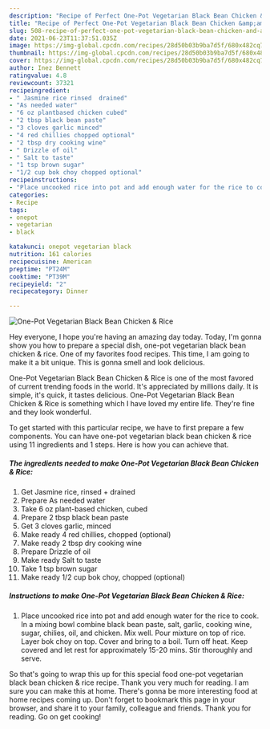 ```yaml
---
description: "Recipe of Perfect One-Pot Vegetarian Black Bean Chicken &amp;amp; Rice"
title: "Recipe of Perfect One-Pot Vegetarian Black Bean Chicken &amp;amp; Rice"
slug: 508-recipe-of-perfect-one-pot-vegetarian-black-bean-chicken-and-amp-rice
date: 2021-06-23T11:37:51.035Z
image: https://img-global.cpcdn.com/recipes/28d50b03b9ba7d5f/680x482cq70/one-pot-vegetarian-black-bean-chicken-rice-recipe-main-photo.jpg
thumbnail: https://img-global.cpcdn.com/recipes/28d50b03b9ba7d5f/680x482cq70/one-pot-vegetarian-black-bean-chicken-rice-recipe-main-photo.jpg
cover: https://img-global.cpcdn.com/recipes/28d50b03b9ba7d5f/680x482cq70/one-pot-vegetarian-black-bean-chicken-rice-recipe-main-photo.jpg
author: Inez Bennett
ratingvalue: 4.8
reviewcount: 37321
recipeingredient:
- " Jasmine rice rinsed  drained"
- "As needed water"
- "6 oz plantbased chicken cubed"
- "2 tbsp black bean paste"
- "3 cloves garlic minced"
- "4 red chillies chopped optional"
- "2 tbsp dry cooking wine"
- " Drizzle of oil"
- " Salt to taste"
- "1 tsp brown sugar"
- "1/2 cup bok choy chopped optional"
recipeinstructions:
- "Place uncooked rice into pot and add enough water for the rice to cook. In a mixing bowl combine black bean paste, salt, garlic, cooking wine, sugar, chilies, oil, and chicken. Mix well. Pour mixture on top of rice. Layer bok choy on top. Cover and bring to a boil. Turn off heat. Keep covered and let rest for approximately 15-20 mins. Stir thoroughly and serve."
categories:
- Recipe
tags:
- onepot
- vegetarian
- black

katakunci: onepot vegetarian black 
nutrition: 161 calories
recipecuisine: American
preptime: "PT24M"
cooktime: "PT39M"
recipeyield: "2"
recipecategory: Dinner

---
```



![One-Pot Vegetarian Black Bean Chicken &amp; Rice](https://img-global.cpcdn.com/recipes/28d50b03b9ba7d5f/680x482cq70/one-pot-vegetarian-black-bean-chicken-rice-recipe-main-photo.jpg)

Hey everyone, I hope you're having an amazing day today. Today, I'm gonna show you how to prepare a special dish, one-pot vegetarian black bean chicken &amp; rice. One of my favorites food recipes. This time, I am going to make it a bit unique. This is gonna smell and look delicious.

One-Pot Vegetarian Black Bean Chicken &amp; Rice is one of the most favored of current trending foods in the world. It's appreciated by millions daily. It is simple, it's quick, it tastes delicious. One-Pot Vegetarian Black Bean Chicken &amp; Rice is something which I have loved my entire life. They're fine and they look wonderful.




To get started with this particular recipe, we have to first prepare a few components. You can have one-pot vegetarian black bean chicken &amp; rice using 11 ingredients and 1 steps. Here is how you can achieve that.

<!--inarticleads1-->

##### The ingredients needed to make One-Pot Vegetarian Black Bean Chicken &amp; Rice:

1. Get  Jasmine rice, rinsed + drained
1. Prepare As needed water
1. Take 6 oz plant-based chicken, cubed
1. Prepare 2 tbsp black bean paste
1. Get 3 cloves garlic, minced
1. Make ready 4 red chillies, chopped (optional)
1. Make ready 2 tbsp dry cooking wine
1. Prepare  Drizzle of oil
1. Make ready  Salt to taste
1. Take 1 tsp brown sugar
1. Make ready 1/2 cup bok choy, chopped (optional)




<!--inarticleads2-->

##### Instructions to make One-Pot Vegetarian Black Bean Chicken &amp; Rice:

1. Place uncooked rice into pot and add enough water for the rice to cook. In a mixing bowl combine black bean paste, salt, garlic, cooking wine, sugar, chilies, oil, and chicken. Mix well. Pour mixture on top of rice. Layer bok choy on top. Cover and bring to a boil. Turn off heat. Keep covered and let rest for approximately 15-20 mins. Stir thoroughly and serve.




So that's going to wrap this up for this special food one-pot vegetarian black bean chicken &amp; rice recipe. Thank you very much for reading. I am sure you can make this at home. There's gonna be more interesting food at home recipes coming up. Don't forget to bookmark this page in your browser, and share it to your family, colleague and friends. Thank you for reading. Go on get cooking!
